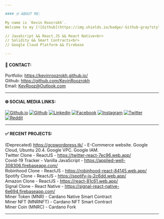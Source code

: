 ```yaml
---

#### 🤓 ABOUT ME:

My name is `Kevin Roozrokh`. 
Welcome to my [![Github](https://img.shields.io/badge/-Github-gray?style=flat-square&logo=Github&logoColor=white)](https://github.com/KevinRoozrokh).<br>

// JavaScript && React.JS && React Native<br>
// Solidity && Smart Contracts<br>
// Google Cloud Platform && Firebase

---
```

#### 🎯 CONTACT:

Portfolio: https://kevinroozrokh.github.io/<br>
Github: https://github.com/KevinRoozrokh<br>
Email: KevRooz@Outlook.com

---
#### 🌐 SOCIAL MEDIA LINKS:

[![Github.io](https://img.shields.io/badge/-Github.io-black?style=flat-square&logo=Github&logoColor=white)](https://kevinroozrokh.github.io/)
[![Github](https://img.shields.io/badge/-Github-gray?style=flat-square&logo=Github&logoColor=white)](https://github.com/KevinRoozrokh)
[![Linkedin](https://img.shields.io/badge/-LinkedIn-darkblue?style=flat-square&logo=Linkedin&logoColor=white)](https://www.linkedin.com/in/kevin-roozrokh/)
[![Facebook](https://img.shields.io/badge/-Facebook-blue?style=flat-square&logo=Facebook&logoColor=white)](https://www.facebook.com/kevinkayvan/)
[![Instagram](https://img.shields.io/badge/-Instagram-red?style=flat-square&logo=Instagram&logoColor=white)](https://www.instagram.com/donkayvan/)
[![Twitter](https://img.shields.io/badge/-Twitter-teal?style=flat-square&logo=Twitter&logoColor=white)](https://twitter.com/kevinkayvan)
[![Reddit](https://img.shields.io/badge/-reddit-orange?style=flat-square&logo=reddit&logoColor=white)](https://www.reddit.com/user/KevinKayvan)

---
#### ✅ RECENT PROJECTS:

(Deprecated) https://gcpwordpress.tk/ - E-Commerce website. Google Cloud, Ubuntu 20.4. Google VPC. Google IAM.<br> 
Twitter Clone - ReactJS - https://twitter-react-7ec96.web.app/  <br>
Covid-19 Tracker - Vanilla JavaScript - https://applied-well-308306.firebaseapp.com/  <br>
Robinhood Clone - ReactJS - https://robinhood-react-84145.web.app/  <br>
Spotify Clone - ReactJS - https://spotify-js-2c6dd.web.app/ <br>
Amazon Clone - ReactJS - https://react-81c61.web.app/ <br>
Signal Clone - React Native - https://signal-react-native-6e694.firebaseapp.com/ <br>
Miner Token (MNR) - Cardano Native Smart Contract <br>
Miner NFT (MNRNFT) - Cardano NFT Smart Contract <br>
Miner Coin (MNRC) - Cardano Fork

---
<!--
**KevinRoozrokh/KevinRoozrokh** is a ✨ _special_ ✨ repository because its `README.md` (this file) appears on your GitHub profile.

Here are some ideas to get you started:

- 🔭 I’m currently working on ...
- 🌱 I’m currently learning ...
- 👯 I’m looking to collaborate on ...
- 🤔 I’m looking for help with ...
- 💬 Ask me about ...
- 📫 How to reach me: ...
- 😄 Pronouns: ...
- ⚡ Fun fact: ...
-->
